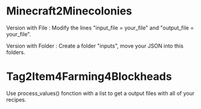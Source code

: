 # **Minecraft2Minecolonies**

Version with File :
Modify the lines "input_file = your_file" and "output_file = your_file".

Version with Folder :
Create a folder "inputs", move your JSON into this folders.

# **Tag2Item4Farming4Blockheads**

Use process_values() fonction with a list to get a output files with all of your recipes.
